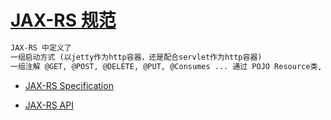 # [JAX-RS 规范](https://github.com/jax-rs)

```md
JAX-RS 中定义了
一组启动方式 (以jetty作为http容器，还是配合servlet作为http容器)
一组注解 @GET, @POST, @DELETE, @PUT, @Consumes ... 通过 POJO Resource类, 提供Rest服务
```

* [JAX-RS Specification](https://github.com/jax-rs/spec)

* [JAX-RS API](https://github.com/eclipse-ee4j/jaxrs-api)
